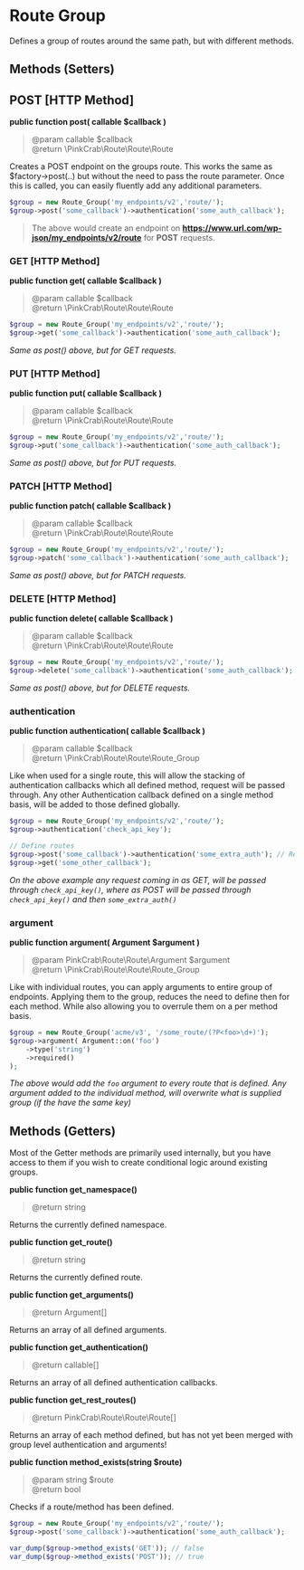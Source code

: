 # Route Group

Defines a group of routes around the same path, but with different methods.

## Methods (Setters)

## POST \[HTTP Method\]
**public function post( callable $callback )**
> @param callable $callback  
> @return \PinkCrab\Route\Route\Route

Creates a POST endpoint on the groups route. This works the same as $factory->post(..) but without the need to pass the route parameter. Once this is called, you can easily fluently add any additional parameters.

```php
$group = new Route_Group('my_endpoints/v2','route/');
$group->post('some_callback')->authentication('some_auth_callback');
```

> The above would create an endpoint on **https://www.url.com/wp-json/my_endpoints/v2/route** for **POST** requests.

### GET \[HTTP Method\]
**public function get( callable $callback )**
> @param callable $callback  
> @return \PinkCrab\Route\Route\Route  

```php
$group = new Route_Group('my_endpoints/v2','route/');
$group->get('some_callback')->authentication('some_auth_callback');
```

*Same as post() above, but for GET requests.*

### PUT \[HTTP Method\]
**public function put( callable $callback )**
> @param callable $callback  
> @return \PinkCrab\Route\Route\Route  

```php
$group = new Route_Group('my_endpoints/v2','route/');
$group->put('some_callback')->authentication('some_auth_callback');
```


*Same as post() above, but for PUT requests.*

### PATCH \[HTTP Method\]
**public function patch( callable $callback )**
> @param callable $callback  
> @return \PinkCrab\Route\Route\Route  

```php
$group = new Route_Group('my_endpoints/v2','route/');
$group->patch('some_callback')->authentication('some_auth_callback');
```


*Same as post() above, but for PATCH requests.*

### DELETE \[HTTP Method\]
**public function delete( callable $callback )**
> @param callable $callback  
> @return \PinkCrab\Route\Route\Route  

```php
$group = new Route_Group('my_endpoints/v2','route/');
$group->delete('some_callback')->authentication('some_auth_callback');
```


*Same as post() above, but for DELETE requests.*

### authentication
**public function authentication( callable $callback )**
> @param callable $callback  
> @return \PinkCrab\Route\Route\Route_Group  

Like when used for a single route, this will allow the stacking of authentication callbacks which all defined method, request will be passed through. Any other Authentication callback defined on a single method basis, will be added to those defined globally.

```php
$group = new Route_Group('my_endpoints/v2','route/');
$group->authentication('check_api_key');

// Define routes
$group->post('some_callback')->authentication('some_extra_auth'); // Require extra check on post's
$group->get('some_other_callback');
```

*On the above example any request coming in as GET, will be passed through `check_api_key()`, where as POST will be passed through `check_api_key()` and then `some_extra_auth()`*

### argument
**public function argument( Argument $argument )**
> @param PinkCrab\Route\Route\Argument $argument  
> @return \PinkCrab\Route\Route\Route_Group

Like with individual routes, you can apply arguments to entire group of endpoints. Applying them to the group, reduces the need to define then for each method. While also allowing you to overrule them on a per method basis.

```php
$group = new Route_Group('acme/v3', '/some_route/(?P<foo>\d+)');
$group->argument( Argument::on('foo')
    ->type('string')
    ->required()
);
```

*The above would add the `foo` argument to every route that is defined. Any argument added to the individual method, will overwrite what is supplied group (if the have the same key)*

## Methods (Getters)

Most of the Getter methods are primarily used internally, but you have access to them if you wish to create conditional logic around existing groups.

**public function get_namespace()**
> @return string  

Returns the currently defined namespace.

**public function get_route()**
> @return string  

Returns the currently defined route.

**public function get_arguments()**
> @return Argument[]  

Returns an array of all defined arguments.

**public function get_authentication()**
> @return callable[]  

Returns an array of all defined authentication callbacks.

**public function get_rest_routes()**
> @return PinkCrab\Route\Route\Route[]  

Returns an array of each method defined, but has not yet been merged with group level authentication and arguments!

**public function method_exists(string $route)**
> @param string $route    
> @return bool   

Checks if a route/method has been defined.

```php
$group = new Route_Group('my_endpoints/v2','route/');
$group->post('some_callback')->authentication('some_auth_callback');

var_dump($group->method_exists('GET')); // false
var_dump($group->method_exists('POST')); // true
```